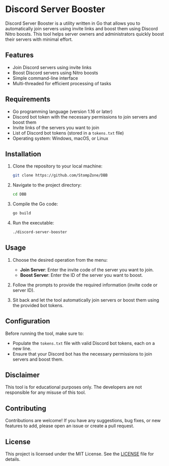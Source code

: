 # Discord Server Booster

Discord Server Booster is a utility written in Go that allows you to automatically join servers using invite links and boost them using Discord Nitro boosts. This tool helps server owners and administrators quickly boost their servers with minimal effort.

## Features

- Join Discord servers using invite links
- Boost Discord servers using Nitro boosts
- Simple command-line interface
- Multi-threaded for efficient processing of tasks

## Requirements

- Go programming language (version 1.16 or later)
- Discord bot token with the necessary permissions to join servers and boost them
- Invite links of the servers you want to join
- List of Discord bot tokens (stored in a `tokens.txt` file)
- Operating system: Windows, macOS, or Linux

## Installation

1. Clone the repository to your local machine:

   ```bash
   git clone https://github.com/StompZone/DBB
   ```

2. Navigate to the project directory:

   ```bash
   cd DBB
   ```

3. Compile the Go code:

   ```bash
   go build
   ```

4. Run the executable:

   ```bash
   ./discord-server-booster
   ```

## Usage

1. Choose the desired operation from the menu:

   - **Join Server**: Enter the invite code of the server you want to join.
   - **Boost Server**: Enter the ID of the server you want to boost.

2. Follow the prompts to provide the required information (invite code or server ID).

3. Sit back and let the tool automatically join servers or boost them using the provided bot tokens.

## Configuration

Before running the tool, make sure to:

- Populate the `tokens.txt` file with valid Discord bot tokens, each on a new line.
- Ensure that your Discord bot has the necessary permissions to join servers and boost them.

## Disclaimer

This tool is for educational purposes only. The developers are not responsible for any misuse of this tool.

## Contributing

Contributions are welcome! If you have any suggestions, bug fixes, or new features to add, please open an issue or create a pull request.

## License

This project is licensed under the MIT License. See the [LICENSE](LICENSE) file for details.
